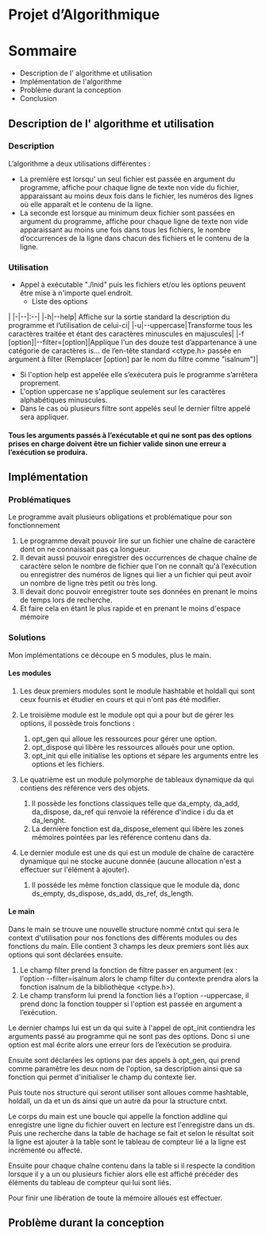 Projet d’Algorithmique
=====================


# Sommaire
* Description de l' algorithme et utilisation
* Implémentation de l'algorithme
* Problème durant la conception
* Conclusion

## Description de l' algorithme et utilisation
### Description
L’algorithme a deux utilisations différentes :

* La première est lorsqu' un seul fichier est passée en argument du programme, affiche pour chaque ligne de texte non vide du fichier, apparaissant au moins deux fois dans le fichier, les numéros des lignes où elle apparaît et le contenu de la ligne.
* La seconde est lorsque au minimum deux fichier sont passées en argument du programme, affiche pour chaque ligne de texte non vide apparaissant au moins une fois dans tous les fichiers, le nombre d’occurrences de la ligne dans chacun des fichiers et le contenu de la ligne.

### Utilisation
* Appel à exécutable "./lnid" puis les fichiers et/ou les options peuvent être mise à n'importe quel endroit.
	* Liste des options

|
|-|--|:--|
|-h|--help| Affiche sur la sortie standard la description du programme et l’utilisation de celui-ci|
|-u|--uppercase|Transforme tous les caractères traitée et étant des caractères minuscules en majuscules|
|-f [option]|--filter=[option]|Applique l'un des douze test d’appartenance à une catégorie de caractères is... de l’en-tête standard <ctype.h> passée en argument à filter (Remplacer [option] par le nom du filtre comme "isalnum")|
* Si l'option help est appelée elle s’exécutera puis le programme s’arrêtera proprement.
* L'option uppercase ne s'applique seulement sur les caractères alphabétiques minuscules. 
 * Dans le cas où plusieurs filtre sont appelés seul le dernier filtre appelé sera appliquer. 

#### Tous les arguments passés à l’exécutable et qui ne sont pas des options prises en charge doivent être un fichier valide sinon une erreur a l’exécution se produira.

## Implémentation 
### Problématiques 
Le programme avait plusieurs obligations et problématique pour son fonctionnement

1. Le programme devait pouvoir lire sur un fichier une chaîne de caractère dont on ne connaissait pas ça longueur.
2. Il devait aussi pouvoir enregistrer des occurrences de chaque chaîne de caractère selon le nombre de fichier que l'on ne connaît qu'à l’exécution ou enregistrer des numéros de lignes qui lier a un fichier qui peut avoir un nombre de ligne très petit ou très long.
3. Il devait donc pouvoir enregistrer toute ses données en prenant le moins de temps lors de recherche.
4. Et faire cela en étant le plus rapide et en prenant le moins d'espace mémoire

### Solutions
  Mon implémentations ce découpe en 5 modules, plus le main.

#### Les modules

1. Les deux premiers modules sont le module hashtable et holdall qui sont ceux fournis et étudier en cours et qui n'ont pas été modifier.
2. Le troisième module est le module opt qui a pour but de gérer les options, il possède trois fonctions :
	1. opt_gen qui alloue les ressources pour gérer une option.
	2. opt_dispose qui libère les ressources alloués pour une option.
	3. opt_init qui elle initialise les options et sépare les arguments entre les options et les fichiers.

3. Le quatrième est un module polymorphe de tableaux dynamique da qui contiens des référence vers des objets.
	1. Il possède les fonctions classiques telle que da_empty, da_add, da_dispose, da_ref qui renvoie la référence d'indice i du da et da_lenght.
	2. La dernière fonction est da_dispose_element qui libère les zones mémoires pointées par les référence contenu dans da.
4. Le dernier module est une ds qui est un module de chaîne de caractère dynamique qui ne stocke aucune donnée (aucune allocation n'est a effectuer sur l'élément à ajouter).
	1. Il posséde les même fonction classique que le module da, donc ds_empty, ds_dispose, ds_add, ds_ref, ds_length.

#### Le main
Dans le main se trouve une nouvelle structure nommé cntxt qui sera le context d'utilisation pour nos fonctions des différents modules ou des fonctions du main.
	Elle contient 3 champs les deux premiers sont liés aux options qui sont déclarées ensuite.

1. Le champ filter prend la fonction de filtre passer en argument (ex : l'option --filter=isalnum alors le champ filter du contexte prendra alors la fonction isalnum de la bibliothèque <ctype.h>).
2. Le champ transform lui prend la fonction liés a l'option --uppercase, il prend donc la fonction toupper si l'option est passée en argument a l’exécution.

Le dernier champs lui est un da qui suite à l'appel de opt_init contiendra les arguments passé au programme qui ne sont pas des options. Donc si une option est mal écrite alors une erreur lors de l’exécution se produira.

Ensuite sont déclarées les options par des appels à opt_gen, qui prend comme paramètre les deux nom de l'option, sa description ainsi que sa fonction qui permet d'initialiser le champ du contexte lier.

Puis toute nos structure qui seront utiliser sont alloues comme hashtable, holdall, un da et un ds ainsi que un autre da pour la structure cntxt.

Le corps du main est une boucle qui appelle la fonction addline qui enregistre une ligne du fichier ouvert en lecture est l'enregistre dans un ds.
Puis une recherche dans la table de hachage se fait et selon le résultat soit la ligne est ajouter à la table sont le tableau de compteur lié a la ligne est incrémenté ou affecté.

Ensuite pour chaque chaîne contenu dans la table si il respecte la condition lorsque il y a un ou plusieurs fichier alors elle est affiché précéder des éléments du tableau de compteur qui lui sont liés.

Pour finir une libération de toute la mémoire alloués est effectuer.

## Problème durant la conception 
